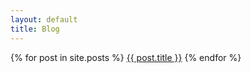 ```yaml
---
layout: default
title: Blog
---
```


{% for post in site.posts %}
<a href="{{ post.url }}">{{ post.title }}</a>
{% endfor %}


